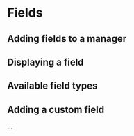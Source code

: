 # Fields

## Adding fields to a manager

## Displaying a field

## Available field types

## Adding a custom field
...